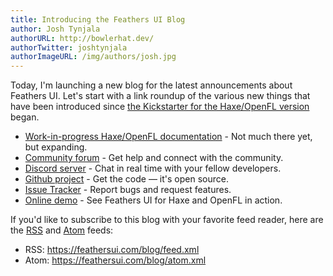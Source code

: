 ```yaml
---
title: Introducing the Feathers UI Blog
author: Josh Tynjala
authorURL: http://bowlerhat.dev/
authorTwitter: joshtynjala
authorImageURL: /img/authors/josh.jpg
---
```


Today, I'm launching a new blog for the latest announcements about Feathers UI. Let's start with a link roundup of the various new things that have been introduced since [the Kickstarter for the Haxe/OpenFL version](https://www.kickstarter.com/projects/feathersui/feathers-ui-cross-platform-components-for-haxe-and-openfl) began.

<!-- truncate -->

- [Work-in-progress Haxe/OpenFL documentation](/learn/haxe-openfl/installation) - Not much there yet, but expanding.
- [Community forum](https://community.feathersui.com/) - Get help and connect with the community.
- [Discord server](https://discord.feathersui.com/) - Chat in real time with your fellow developers.
- [Github project](https://github.com/BowlerHatLLC/feathersui-openfl) - Get the code — it's open source.
- [Issue Tracker](https://github.com/BowlerHatLLC/feathersui-openfl/issues) - Report bugs and request features.
- [Online demo](https://feathersui.com/openfl/demo/) - See Feathers UI for Haxe and OpenFL in action.

If you'd like to subscribe to this blog with your favorite feed reader, here are the [RSS](/blog/feed.xml) and [Atom](/blog/atom.xml) feeds:

- RSS: https://feathersui.com/blog/feed.xml
- Atom: https://feathersui.com/blog/atom.xml
